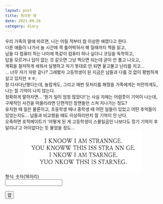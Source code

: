 ```yaml
---
layout: post
title: 특이한 애
date: 2021-09-26
category: diary
---
```


<script>
  function jsMove(){
    var baselink = "/secrets/mn2";
    var pc = document.getElementById('passcode').value;
    var temp = baselink.concat(pc);
    window.open(temp.toLowerCase());
  }
</script>
<div>
우리 가족의 말에 따르면, 나는 어릴 적부터 참 이상한 애였다고 한다.<br>
다른 애들이 나가서 놀 시간에 콕 틀어박혀서 해 질때까지 책을 읽고,<br>
남들 다 컴퓨터 하는 나이에 똑같이 컴퓨터 하나 싶더니 코딩을 독학하고,<br>
답을 모르거나 답이 없는 것 같으면 그냥 찍으면 되는데 굳이 안 풀고 나오고,<br>
계획을 철저하게 세워서 실행하고 자기 뜻대로 안 되면 울고불고 난리를 치고...<br>
... 너무 자기 자랑 같나? 그래봤자 고등학생이 된 지금은 남들과 다를 것 없이 평범하게 살고 있지만 ㅎㅎ;<br>
참 다사다난했다는데, 놀랍게도, 그리고 매번 뒷처리를 해줬을 가족에게는 미안하게도, 나는 잘 기억이 나지 않는다.<br>
정확하게 말하자면... '뭔가 일이 엄청 많았다!'는 사실 자체는 어렴풋이 기억이 나는데, 구체적인 사건을 떠올리라면 단편적인 장면들만 스쳐 지나가는 정도?<br>
유치원 때 일은 물론이고, 초등학생 때나 중학생 때 어떤 일들이 있었고 어떤 추억들이 있었는지도... 남들과 비교했을 때도 이상하리만치 잘 기억이 안 난다.<br>
오죽하면 호적메이트가 '어떻게 된 게 고등학생이 스물일곱인 나보다도 장기 기억이 후달리냐'고 어이없다는 듯 물었을 정도...
<br>
<div style="text-align : center;">
<img src="/assets/img/findnumbers.png" width="75%" height="auto" alt="Find numbers from the lines.">
</div>
형식: 숫자(16자리)
<br>
<form autocomplete='off' onsubmit = "jsMove();">
  <input id = 'passcode' type='text' required><br>
  <br>
  <input type = 'submit' value = '얍'>
</form>
</div>